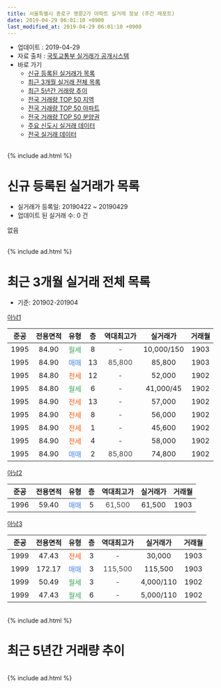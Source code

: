 ```yaml
---
title: 서울특별시 종로구 명륜2가 아파트 실거래 정보 (주간 레포트)
date: 2019-04-29 06:01:10 +0900
last_modified_at: 2019-04-29 06:01:10 +0900
---
```


* 업데이트 : 2019-04-29
* 자료 출처 : [국토교통부 실거래가 공개시스템](http://rt.molit.go.kr)
* 바로 가기
    * [신규 등록된 실거래가 목록](#신규-등록된-실거래가-목록)
    * [최근 3개월 실거래 전체 목록](#최근-3개월-실거래-전체-목록)
    * [최근 5년간 거래량 추이](#최근-5년간-거래량-추이)
    * [전국 거래량 TOP 50 지역](https://inasie.github.io/apt-trade-info/최근-3개월-전국에서-가장-거래가-많이-발생한-지역)
    * [전국 거래량 TOP 50 아파트](https://inasie.github.io/apt-trade-info/최근-3개월-전국에서-가장-거래가-많이-발생한-아파트)
    * [전국 거래량 TOP 50 분양권](https://inasie.github.io/apt-trade-info/최근-3개월-전국에서-가장-거래가-많이-발생한-분양권)
    * [주요 신도시 실거래 데이터](https://inasie.github.io/apt-trade-info/주요-신도시)
    * [전국 실거래 데이터](https://inasie.github.io/apt-trade-info/전국)
<br>
{% include ad.html %}
<br>

# 신규 등록된 실거래가 목록
* 실거래가 등록일: 20190422 ~ 20190429
* 업데이트 된 실거래 수: 0 건

없음

<br>
{% include ad.html %}
<br>

# 최근 3개월 실거래 전체 목록
* 기준: 201902-201904


[아남1](https://search.naver.com/search.naver?query=%EC%84%9C%EC%9A%B8%ED%8A%B9%EB%B3%84%EC%8B%9C+%EC%A2%85%EB%A1%9C%EA%B5%AC+%EB%AA%85%EB%A5%9C2%EA%B0%80+%EC%95%84%EB%82%A81)

|준공|전용면적|유형|층|역대최고가|실거래가|거래월|
|:---:|:---:|:---:|:---:|:---:|:---:|:---:|
|1995|84.90|<span style="color:#34a853">월세</span>|8|<span style="color:#444444">-</span>|10,000/150|1903|
|1995|84.90|<span style="color:#4285f3">매매</span>|13|<span style="color:#444444">85,800</span>|85,800|1903|
|1995|84.80|<span style="color:#ff5a00">전세</span>|12|<span style="color:#444444">-</span>|52,000|1902|
|1995|84.80|<span style="color:#34a853">월세</span>|6|<span style="color:#444444">-</span>|41,000/45|1902|
|1995|84.90|<span style="color:#ff5a00">전세</span>|13|<span style="color:#444444">-</span>|57,000|1902|
|1995|84.90|<span style="color:#ff5a00">전세</span>|8|<span style="color:#444444">-</span>|56,000|1902|
|1995|84.90|<span style="color:#ff5a00">전세</span>|1|<span style="color:#444444">-</span>|45,600|1902|
|1995|84.90|<span style="color:#ff5a00">전세</span>|4|<span style="color:#444444">-</span>|58,000|1902|
|1995|84.90|<span style="color:#4285f3">매매</span>|2|<span style="color:#444444">85,800</span>|74,800|1902|

[아남2](https://search.naver.com/search.naver?query=%EC%84%9C%EC%9A%B8%ED%8A%B9%EB%B3%84%EC%8B%9C+%EC%A2%85%EB%A1%9C%EA%B5%AC+%EB%AA%85%EB%A5%9C2%EA%B0%80+%EC%95%84%EB%82%A82)

|준공|전용면적|유형|층|역대최고가|실거래가|거래월|
|:---:|:---:|:---:|:---:|:---:|:---:|:---:|
|1996|59.40|<span style="color:#4285f3">매매</span>|5|<span style="color:#444444">61,500</span>|61,500|1903|

[아남3](https://search.naver.com/search.naver?query=%EC%84%9C%EC%9A%B8%ED%8A%B9%EB%B3%84%EC%8B%9C+%EC%A2%85%EB%A1%9C%EA%B5%AC+%EB%AA%85%EB%A5%9C2%EA%B0%80+%EC%95%84%EB%82%A83)

|준공|전용면적|유형|층|역대최고가|실거래가|거래월|
|:---:|:---:|:---:|:---:|:---:|:---:|:---:|
|1999|47.43|<span style="color:#ff5a00">전세</span>|3|<span style="color:#444444">-</span>|30,000|1903|
|1999|172.17|<span style="color:#4285f3">매매</span>|3|<span style="color:#444444">115,500</span>|115,500|1903|
|1999|50.49|<span style="color:#34a853">월세</span>|3|<span style="color:#444444">-</span>|4,000/110|1902|
|1999|47.43|<span style="color:#34a853">월세</span>|6|<span style="color:#444444">-</span>|5,000/110|1902|


<br>
{% include ad.html %}
<br>

# 최근 5년간 거래량 추이


<div style="width:100%;">
    <canvas id="deal_progress" height="200"></canvas>
</div>

<script>
new Chart(document.getElementById("deal_progress"), {
    type: 'line',
    data: {
        labels: ['201404','201405','201406','201407','201408','201409','201410','201411','201412','201501','201502','201503','201504','201505','201506','201507','201508','201509','201510','201511','201512','201601','201602','201603','201604','201605','201606','201607','201608','201609','201610','201611','201612','201701','201702','201703','201704','201705','201706','201707','201708','201709','201710','201711','201712','201801','201802','201803','201804','201805','201806','201807','201808','201809','201810','201811','201812','201901','201902','201903','201904'],
        datasets: [{
            label: '매매',
            pointRadius: 1,
            data: [2, 1, 2, 1, 3, 1, 1, 2, 8, 2, 3, 6, 3, 0, 4, 2, 2, 2, 5, 3, 4, 4, 1, 1, 1, 3, 3, 2, 1, 4, 4, 4, 2, 4, 1, 3, 3, 3, 1, 1, 1, 1, 1, 2, 2, 1, 2, 5, 1, 0, 1, 2, 0, 2, 2, 6, 0, 3, 1, 3, 0],
            borderColor: "rgba(255, 201, 14, 1)",
            backgroundColor: "rgba(255, 201, 14, 0.5)",
            fill: false,
            lineTension: 0
        },{
            label: '전월세',
            pointRadius: 1,
            data: [4, 3, 4, 4, 4, 2, 5, 4, 9, 9, 6, 6, 5, 5, 4, 3, 6, 2, 3, 3, 8, 6, 4, 4, 3, 6, 5, 3, 3, 6, 3, 6, 8, 6, 7, 6, 2, 4, 2, 4, 2, 6, 5, 3, 7, 8, 11, 6, 3, 5, 3, 6, 1, 1, 3, 5, 5, 5, 8, 2, 0],
            borderColor: "rgba(0, 141, 185, 1)",
            backgroundColor: "rgba(0, 141, 185, 0.5)",
            fill: false,
            lineTension: 0
        }
        ]
    },
    options: {
        responsive: true,
        title: {
            display: false
        },
        tooltips: {
            mode: 'index',
            intersect: false
        },
        hover: {
            mode: 'nearest',
            intersect: true
        },
        scales: {
            xAxes: [{
                display: true,
                scaleLabel: {
                    display: true,
                    labelString: '년/월'
                }
            }],
            yAxes: [{
                display: true,
                ticks: {
                    suggestedMin: 0,
                },
                scaleLabel: {
                    display: true,
                    labelString: '실거래 수'
                }
            }]
        }
    }
});

</script>


<br>
{% include ad.html %}
<br>

